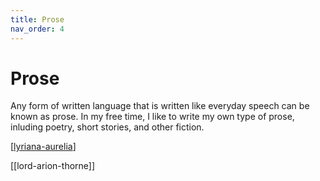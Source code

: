 ```yaml
---
title: Prose
nav_order: 4
---
```

# Prose

Any form of written language that is written like everyday speech can be known as prose. In my free time, I like to write my own type of prose, inluding poetry, short stories, and other fiction.

[[lyriana-aurelia][lyriana-aurelia]]

[[lord-arion-thorne]]

[//begin]: #
[lyriana-aurelia]: ilmaria/characters/lyriana-aurelia.md
[//end]: #
